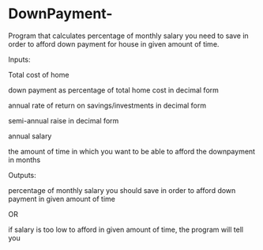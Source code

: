 # DownPayment-
Program that calculates percentage of monthly salary you need to save in order to afford down payment for house in given amount of time. 

Inputs: 

Total cost of home

down payment as percentage of total home cost in decimal form

annual rate of return on savings/investments in decimal form

semi-annual raise in decimal form

annual salary

the amount of time in which you want to be able to afford the downpayment in months

Outputs:

percentage of monthly salary you should save in order to afford down payment in given amount of time

OR

if salary is too low to afford in given amount of time, the program will tell you


